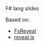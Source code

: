 F# lang slides

Based on:
- [FsReveal](https://github.com/fsprojects/FsReveal)
- [reveal.js](https://github.com/hakimel/reveal.js)